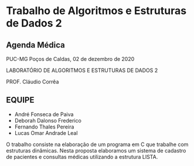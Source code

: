 # Trabalho de Algoritmos e Estruturas de Dados 2

## Agenda Médica

PUC-MG Poços de Caldas, 02 de dezembro de 2020

LABORATÓRIO DE ALGORITMOS E ESTRUTURAS DE DADOS 2

PROF. Cláudio Corrêa

## EQUIPE

- André Fonseca de Paiva
- Deborah Dalonso Frederico
- Fernando Thales Pereira
- Lucas Omar Andrade Leal

O trabalho consiste na elaboração de um programa
em C que trabalhe com estruturas dinâmicas.
Nesta proposta elaboramos um sistema de
cadastro de pacientes e consultas médicas
utilizando a estrutura LISTA.
